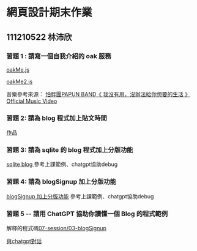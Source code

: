 # 網頁設計期末作業
## 111210522 林沛欣
### 習題 1 : 請寫一個自我介紹的 oak 服務
[oakMe.js](https://github.com/linpeic/ws/blob/master/final/HW1/oakMe.js)

[oakMe2.js](https://github.com/linpeic/ws/blob/master/final/HW1/oakMe2.js)

音樂參考來源：
[怕胖團PAPUN BAND《 我沒有用，沒辦法給你想要的生活 》Official Music Video](https://youtu.be/rlRSJNHS40s?si=1DGpVnq2P5qgG7Ke)

### 習題 2: 請為 blog 程式加上貼文時間
[作品](https://github.com/linpeic/ws/tree/master/final/HW2)

### 習題 3: 請為 sqlite 的 blog 程式加上分版功能
[ sqlite blog ](https://github.com/linpeic/ws/tree/master/final/HW3)
參考上課範例、chatgpt協助debug
### 習題 4: 請為 blogSignup 加上分版功能
[blogSignup 加上分版功能](https://github.com/linpeic/ws/tree/master/final/HW4)
參考上課範例、chatgpt協助debug
### 習題 5 -- 請用 ChatGPT 協助你讀懂一個 Blog 的程式範例
解釋的程式碼[07-session/03-blogSignup](https://github.com/ccc113a/html2denojs/tree/master/02-%E5%BE%8C%E7%AB%AF/07-session/03-blogSignup)

[與chatgpt對話](https://chatgpt.com/share/67583eed-91e0-8008-b6d2-b6441606d877)